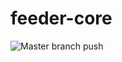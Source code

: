 # feeder-core

![Master branch push](https://github.com/feederr/feeder-core/workflows/Master%20branch%20push/badge.svg?branch=master)
